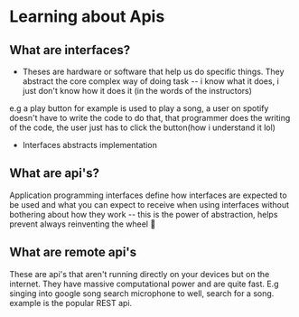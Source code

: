 # Learning about Apis

## What are interfaces?

- Theses are hardware or software that help us do specific things. They abstract the core complex way of doing task -- i know what it does, i just don't know how it does it (in the words of the instructors)

e.g a play button for example is used to play a song, a user on spotify doesn't have to write the code to do that, that programmer does the writing of the code, the user just has to click the button(how i understand it lol)

- Interfaces abstracts implementation

## What are api's?
Application programming interfaces define how interfaces are expected to be used and what you can expect to receive when using interfaces without bothering about how they work -- this is the power of abstraction, helps prevent always reinventing the wheel 🎡

## What are remote api's
These are api's that aren't running directly on your devices but on the internet. They have massive computational power and are quite fast. E.g singing into google song search microphone to well, search for a song. example is the popular REST api.

